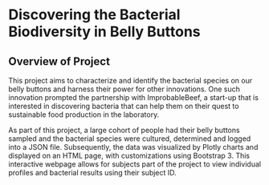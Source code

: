 # Discovering the Bacterial Biodiversity in Belly Buttons

## Overview of Project
This project aims to characterize and identify the bacterial species on our belly buttons and harness their power for other innovations. One such innovation prompted the partnership with ImprobableBeef, a start-up that is interested in discovering bacteria that can help them on their quest to sustainable food production in the laboratory. 

As part of this project, a large cohort of people had their belly buttons sampled and the bacterial species were cultured, determined and logged into a JSON file. Subsequently, the data was visualized by Plotly charts and displayed on an HTML page, with customizations using Bootstrap 3. This interactive webpage allows for subjects part of the project to view individual profiles and bacterial results using their subject ID. 
